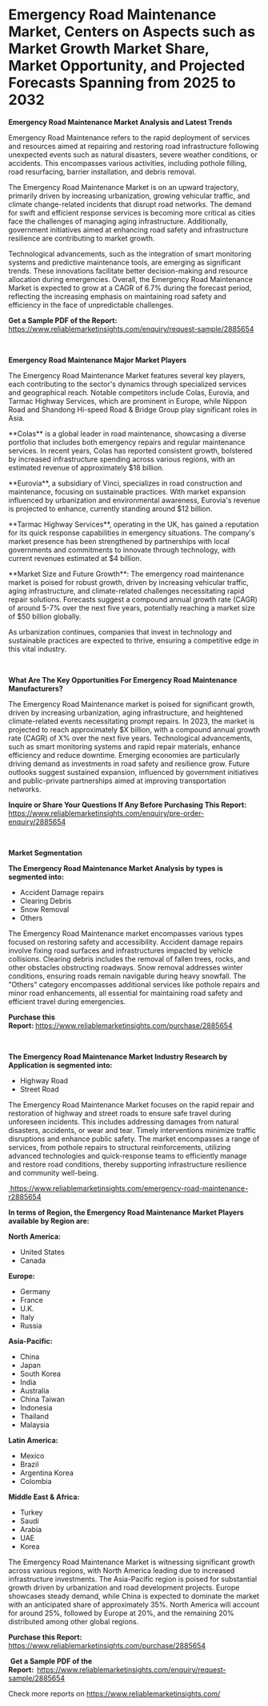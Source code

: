 <p><h1>Emergency Road Maintenance Market, Centers on Aspects such as Market Growth Market Share, Market Opportunity, and Projected Forecasts Spanning from 2025 to 2032</h1></p><p><strong>Emergency Road Maintenance Market Analysis and Latest Trends</strong></p>
<p><p>Emergency Road Maintenance refers to the rapid deployment of services and resources aimed at repairing and restoring road infrastructure following unexpected events such as natural disasters, severe weather conditions, or accidents. This encompasses various activities, including pothole filling, road resurfacing, barrier installation, and debris removal. </p><p>The Emergency Road Maintenance Market is on an upward trajectory, primarily driven by increasing urbanization, growing vehicular traffic, and climate change-related incidents that disrupt road networks. The demand for swift and efficient response services is becoming more critical as cities face the challenges of managing aging infrastructure. Additionally, government initiatives aimed at enhancing road safety and infrastructure resilience are contributing to market growth.</p><p>Technological advancements, such as the integration of smart monitoring systems and predictive maintenance tools, are emerging as significant trends. These innovations facilitate better decision-making and resource allocation during emergencies. Overall, the Emergency Road Maintenance Market is expected to grow at a CAGR of 6.7% during the forecast period, reflecting the increasing emphasis on maintaining road safety and efficiency in the face of unpredictable challenges.</p></p>
<p><strong>Get a Sample PDF of the Report:&nbsp;</strong> <a href="https://www.reliablemarketinsights.com/enquiry/request-sample/2885654?utm_campaign=2630&utm_medium=2&utm_source=Github&utm_content=ia&utm_term=13032025&utm_id=emergency-road-maintenance">https://www.reliablemarketinsights.com/enquiry/request-sample/2885654</a></p>
<p>&nbsp;</p>
<p><strong>Emergency Road Maintenance Major Market Players</strong></p>
<p><p>The Emergency Road Maintenance Market features several key players, each contributing to the sector's dynamics through specialized services and geographical reach. Notable competitors include Colas, Eurovia, and Tarmac Highway Services, which are prominent in Europe, while Nippon Road and Shandong Hi-speed Road & Bridge Group play significant roles in Asia.</p><p>**Colas** is a global leader in road maintenance, showcasing a diverse portfolio that includes both emergency repairs and regular maintenance services. In recent years, Colas has reported consistent growth, bolstered by increased infrastructure spending across various regions, with an estimated revenue of approximately $18 billion.</p><p>**Eurovia**, a subsidiary of Vinci, specializes in road construction and maintenance, focusing on sustainable practices. With market expansion influenced by urbanization and environmental awareness, Eurovia's revenue is projected to enhance, currently standing around $12 billion.</p><p>**Tarmac Highway Services**, operating in the UK, has gained a reputation for its quick response capabilities in emergency situations. The company's market presence has been strengthened by partnerships with local governments and commitments to innovate through technology, with current revenues estimated at $4 billion.</p><p>**Market Size and Future Growth**: The emergency road maintenance market is poised for robust growth, driven by increasing vehicular traffic, aging infrastructure, and climate-related challenges necessitating rapid repair solutions. Forecasts suggest a compound annual growth rate (CAGR) of around 5-7% over the next five years, potentially reaching a market size of $50 billion globally.</p><p>As urbanization continues, companies that invest in technology and sustainable practices are expected to thrive, ensuring a competitive edge in this vital industry.</p></p>
<p>&nbsp;</p>
<p><strong>What Are The Key Opportunities For Emergency Road Maintenance Manufacturers?</strong></p>
<p><p>The Emergency Road Maintenance market is poised for significant growth, driven by increasing urbanization, aging infrastructure, and heightened climate-related events necessitating prompt repairs. In 2023, the market is projected to reach approximately $X billion, with a compound annual growth rate (CAGR) of X% over the next five years. Technological advancements, such as smart monitoring systems and rapid repair materials, enhance efficiency and reduce downtime. Emerging economies are particularly driving demand as investments in road safety and resilience grow. Future outlooks suggest sustained expansion, influenced by government initiatives and public-private partnerships aimed at improving transportation networks.</p></p>
<p><strong>Inquire or Share Your Questions If Any Before Purchasing This Report:</strong> <a href="https://www.reliablemarketinsights.com/enquiry/pre-order-enquiry/2885654?utm_campaign=2630&utm_medium=2&utm_source=Github&utm_content=ia&utm_term=13032025&utm_id=emergency-road-maintenance">https://www.reliablemarketinsights.com/enquiry/pre-order-enquiry/2885654</a></p>
<p>&nbsp;</p>
<p><strong>Market Segmentation</strong></p>
<p><strong>The Emergency Road Maintenance Market Analysis by types is segmented into:</strong></p>
<p><ul><li>Accident Damage repairs</li><li>Clearing Debris</li><li>Snow Removal</li><li>Others</li></ul></p>
<p><p>The Emergency Road Maintenance market encompasses various types focused on restoring safety and accessibility. Accident damage repairs involve fixing road surfaces and infrastructures impacted by vehicle collisions. Clearing debris includes the removal of fallen trees, rocks, and other obstacles obstructing roadways. Snow removal addresses winter conditions, ensuring roads remain navigable during heavy snowfall. The "Others" category encompasses additional services like pothole repairs and minor road enhancements, all essential for maintaining road safety and efficient travel during emergencies.</p></p>
<p><strong>Purchase this Report:&nbsp;</strong><a href="https://www.reliablemarketinsights.com/purchase/2885654?utm_campaign=2630&utm_medium=2&utm_source=Github&utm_content=ia&utm_term=13032025&utm_id=emergency-road-maintenance">https://www.reliablemarketinsights.com/purchase/2885654</a></p>
<p>&nbsp;</p>
<p><strong>The Emergency Road Maintenance Market Industry Research by Application is segmented into:</strong></p>
<p><ul><li>Highway Road</li><li>Street Road</li></ul></p>
<p><p>The Emergency Road Maintenance Market focuses on the rapid repair and restoration of highway and street roads to ensure safe travel during unforeseen incidents. This includes addressing damages from natural disasters, accidents, or wear and tear. Timely interventions minimize traffic disruptions and enhance public safety. The market encompasses a range of services, from pothole repairs to structural reinforcements, utilizing advanced technologies and quick-response teams to efficiently manage and restore road conditions, thereby supporting infrastructure resilience and community well-being.</p></p>
<p><a href="https://www.reliablemarketinsights.com/emergency-road-maintenance-r2885654?utm_campaign=2630&utm_medium=2&utm_source=Github&utm_content=ia&utm_term=13032025&utm_id=emergency-road-maintenance">&nbsp;https://www.reliablemarketinsights.com/emergency-road-maintenance-r2885654</a></p>
<p><strong>In terms of Region, the Emergency Road Maintenance Market Players available by Region are:</strong></p>
<p>
    <p> <strong> North America: </strong>
        <ul>
            <li>United States</li>
            <li>Canada</li>
        </ul>
        </p> 
    <p> <strong> Europe: </strong>
        <ul>
            <li>Germany</li>
            <li>France</li>
            <li>U.K.</li>
            <li>Italy</li>
            <li>Russia</li>
        </ul>
        </p> 
    <p> <strong> Asia-Pacific: </strong>
        <ul>
            <li>China</li>
            <li>Japan</li>
            <li>South Korea</li>
            <li>India</li>
            <li>Australia</li>
            <li>China Taiwan</li>
            <li>Indonesia</li>
            <li>Thailand</li>
            <li>Malaysia</li>
        </ul>
        </p> 
    <p> <strong> Latin America: </strong>
        <ul>
            <li>Mexico</li>
            <li>Brazil</li>
            <li>Argentina Korea</li>
            <li>Colombia</li>
        </ul>
        </p> 
    <p> <strong> Middle East & Africa: </strong>
        <ul>
            <li>Turkey</li>
            <li>Saudi</li>
            <li>Arabia</li>
            <li>UAE</li>
            <li>Korea</li>
        </ul>
    </p>
    </p>
<p><p>The Emergency Road Maintenance Market is witnessing significant growth across various regions, with North America leading due to increased infrastructure investments. The Asia-Pacific region is poised for substantial growth driven by urbanization and road development projects. Europe showcases steady demand, while China is expected to dominate the market with an anticipated share of approximately 35%. North America will account for around 25%, followed by Europe at 20%, and the remaining 20% distributed among other global regions.</p></p>
<p><strong>Purchase this Report: </strong><a href="https://www.reliablemarketinsights.com/purchase/2885654?utm_campaign=2630&utm_medium=2&utm_source=Github&utm_content=ia&utm_term=13032025&utm_id=emergency-road-maintenance">https://www.reliablemarketinsights.com/purchase/2885654</a></p>
<p>&nbsp;<strong>Get a Sample PDF of the Report:&nbsp;&nbsp;</strong><a href="https://www.reliablemarketinsights.com/enquiry/request-sample/2885654?utm_campaign=2630&utm_medium=2&utm_source=Github&utm_content=ia&utm_term=13032025&utm_id=emergency-road-maintenance">https://www.reliablemarketinsights.com/enquiry/request-sample/2885654</a></p>
<p><strong></strong></p>
<p>Check more reports on <a href="https://www.reliablemarketinsights.com/?utm_campaign=2630&utm_medium=2&utm_source=Github&utm_content=ia&utm_term=13032025&utm_id=emergency-road-maintenance">https://www.reliablemarketinsights.com/</a></p>